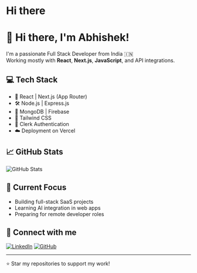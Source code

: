 # Hi there 
# 👋 Hi there, I'm Abhishek!

I'm a passionate Full Stack Developer from India 🇮🇳  
Working mostly with **React**, **Next.js**, **JavaScript**, and API integrations.

## 💻 Tech Stack

- 🔷 React | Next.js (App Router)
- 🛠️ Node.js | Express.js
- 🧩 MongoDB | Firebase
- 🎨 Tailwind CSS
- 🔐 Clerk Authentication
- ☁️ Deployment on Vercel

## 📈 GitHub Stats

![GitHub Stats](https://github-readme-stats.vercel.app/api?username=rajxxxer&show_icons=true&theme=radical)

## 🌱 Current Focus
- Building full-stack SaaS projects
- Learning AI integration in web apps
- Preparing for remote developer roles

## 🔗 Connect with me

[![LinkedIn](https://img.shields.io/badge/LinkedIn-blue?logo=linkedin)](https://www.linkedin.com/in/abhishek-raj-5ba8262a3/)
[![GitHub](https://img.shields.io/badge/GitHub-grey?logo=github)](https://github.com/rajxxxer)

---

⭐️ Star my repositories to support my work!

